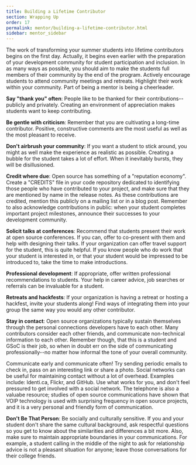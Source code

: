 ```yaml
---
title: Building a Lifetime Contributor
section: Wrapping Up
order: 17
permalink: mentor/building-a-lifetime-contributor.html
sidebar: mentor_sidebar
---
```


The work of transforming your summer students into lifetime contributors begins on the first day. Actually, it begins even earlier with the preparation of your development community for student participation and inclusion. In as many ways as possible, you should aim to make the students full members of their community by the end of the program. Actively encourage students to attend community meetings and retreats. Highlight their work within your community. Part of being a mentor is being a cheerleader.

**Say "thank you" often**: People like to be thanked for their contributions--publicly and privately. Creating an environment of appreciation makes students want to keep contributing.

**Be gentle with criticism**: Remember that you are cultivating a long-time contributor.  Positive, constructive comments are the most useful as well as the most pleasant to receive.

**Don't airbrush your community**: If you want a student to stick around, you might as well make the experience as realistic as possible. Creating a bubble for the student takes a lot of effort. When it inevitably bursts, they will be disillusioned.

**Credit where due**: Open source has something of a "reputation economy". Create a "CREDITS" file in your code repository dedicated to identifying those people who have contributed to your project, and make sure that they are mentioned by name in the release notes.   As these contributions are credited, mention this publicly on a mailing list or in a blog post. Remember to also acknowledge contributions in public: when your student completes important project milestones, announce their successes to your development community.

**Solicit talks at conferences**: Recommend that students present their work at open source conferences. If you can, offer to co-present with them and help with designing their talks. If your organization can offer travel support for the student, this is quite helpful.  If you know people who do work that your student is interested in, or that your student would be impressed to be introduced to, take the time to make introductions.

**Professional development**: If appropriate, offer written professional recommendations to students. Your help in career advice, job searches or referrals can be invaluable for a student.

**Retreats and hackfests**: If your organization is having a retreat or hosting a hackfest, invite your students along! Find ways of integrating them into your group the same way you would any other contributor.

**Stay in contact**: Open source organizations typically sustain themselves through the personal connections developers have to each other. Many contributors consider each other friends, and communicate non-technical information to each other. Remember though, that this is a student and GSoC is their job, so when in doubt err on the side of communicating professionally--no matter how informal the tone of your overall community.

Communicate early and communicate often! Try sending periodic emails to check in, pass on an interesting link or share a photo. Social networks can be useful for maintaining contact without a lot of overhead. Examples include: Identi.ca, Flickr, and GitHub. Use what works for you, and don't feel pressured to get involved with a social network.  The telephone is also a valuabe resource; studies of open source communications have shown that VOIP technology is used with surprising frequency in open source projects, and it is a very personal and friendly form of communication.

**Don't Be That Person**: Be socially and culturally sensitive. If you and your student don't share the same cultural background, ask respectful questions so you get to know about the similarities and differences a bit more. Also, make sure to maintain appropriate boundaries in your communications. For example, a student calling in the middle of the night to ask for relationship advice is not a pleasant situation for anyone; leave those conversations for their college friends.
